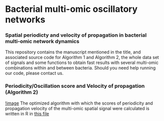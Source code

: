 # Bacterial multi-omic oscillatory networks
### Spatial periodicty and velocity of propagation in bacterial multi-omic network dynamics
This repository contains the manuscript mentioned in the title, and associated source code for Algorithm 1 and Algorithm 2, the whole data set of signals and some functions to obtain fast results with several multi-omic combinations within and between bacteria. Should you need help running our code, please contact us.

### Periodicity/Oscillation score and Velocity of propagation (Algorithm 2)
[!image](plot_1_supp.tiff)
The optimized algorithm with which the scores of periodicity and propagation velocity of the multi-omic spatial signal were calculated is written in R in [this file](SupplementaryAlgo2.R)
